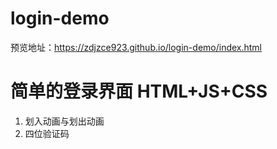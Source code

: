 # login-demo
预览地址：https://zdjzce923.github.io/login-demo/index.html
# 简单的登录界面 HTML+JS+CSS
1. 划入动画与划出动画
2. 四位验证码
